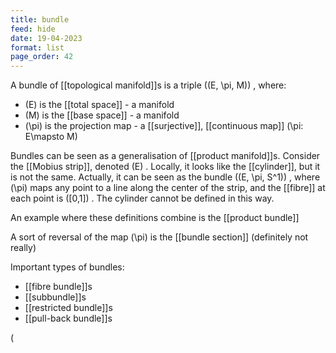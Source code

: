 ```yaml
---
title: bundle
feed: hide
date: 19-04-2023
format: list
page_order: 42
---
```



A bundle of [[topological manifold]]s is a triple  \((E, \pi, M)\) , where:
-  \(E\)  is the [[total space]] - a manifold
-  \(M\)  is the [[base space]] - a manifold
-  \(\pi\)  is the projection map - a [[surjective]], [[continuous map]]  \(\pi: E\mapsto M\) 

Bundles can be seen as a generalisation of [[product manifold]]s. Consider the [[Mobius strip]], denoted  \(E\) . Locally, it looks like the [[cylinder]], but it is not the same. Actually, it can be seen as the bundle  \((E, \pi, S^1)\) , where  \(\pi\)  maps any point to a line along the center of the strip, and the [[fibre]] at each point is  \([0,1]\) . The cylinder cannot be defined in this way.

An example where these definitions combine is the [[product bundle]]

A sort of reversal of the map  \(\pi\)  is the [[bundle section]] (definitely not really)

Important types of bundles:
- [[fibre bundle]]s
- [[subbundle]]s
- [[restricted bundle]]s
- [[pull-back bundle]]s

 \(